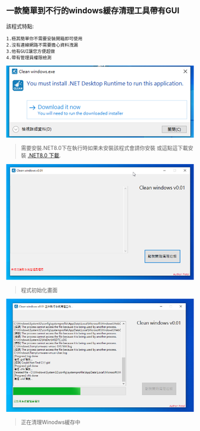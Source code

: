 
## 一款簡單到不行的windows緩存清理工具帶有GUI



該程式特點:
```
1.極其簡單你不需要安裝開箱即可使用
2.沒有連線網路不需要擔心資料洩漏
3.他有GUI讓您方便超做
4.帶有管理員權限檢測
```
![NET8.0](https://raw.githubusercontent.com/Potol9499/Clean-windows/refs/heads/main/img/3.png)
> 需要安裝.NET8.0下在執行時如果未安裝該程式會請你安裝 或這點這下載安裝 [.NET8.0 下載](https://dotnet.microsoft.com/zh-tw/download/dotnet/thank-you/runtime-desktop-8.0.16-windows-x64-installer?cid=getdotnetcore).


![展示圖片01](https://raw.githubusercontent.com/Potol9499/Clean-windows/refs/heads/main/img/1.png)
> 程式初始化畫面

![展示圖片02](https://raw.githubusercontent.com/Potol9499/Clean-windows/refs/heads/main/img/2.png)
> 正在清理Winodws緩存中
